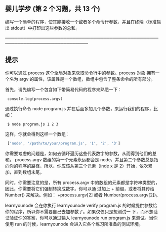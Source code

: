 ## 婴儿学步 (第 2 个习题，共 13 个)

编写一个简单的程序，使其能接收一个或者多个命令行参数，并且在终端（标准输出
stdout）中打印出这些参数的总和。

─────────────────────────────────────────────────────────────────────────────

## 提示

你可以通过 process 这个全局对象来获取命令行中的参数。process 对象
拥有一个名为 argv
的属性，该属性是一个数组，数组中包含了整条命令的所有部分。

首先，请先编写一个包含如下带简易代码的程序来熟悉一下：

```
 console.log(process.argv)
```

通过执行命令 node program.js
并在后面多加几个参数，来运行我们的程序，比如：

```
 $ node program.js 1 2 3
```

这样，你就会得到这样一个数组：

```javascript
 ['node', '/path/to/your/program.js', '1', '2', '3']
```

你需要考虑的问题是，如何去循环遍历这些代表数字的参数，从而得到他们的总和。
process.argv 数组的第一个元素永远都会是
node，并且第二个参数总是指向你的程序的路径，所以，你应该从第三个元素（inde
x 是 2）开始，依次累加，直到数组末尾。

同时，你需要注意的是，所有 process.argv
中的数组的元素都是字符串类型的，因此，你需要将它们强制转换成数字。你可以通
过加上 + 前缀，或者将其传给 Number() 来解决。例如： +process.argv[2] 或者
Number(process.argv[2])。

learnyounode 会在你执行 learnyounode verify program.js
的时候提供参数给你的程序，所以你不需要自己去加参数了。如果仅仅只是想测试一
下，而不想验证验证你的答案，你可以通过输入 learnyounode run program.js
来测试。当你使用 run 的时候，learnyounode
会进入它各个练习所准备的测试环境。
